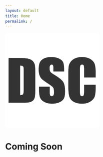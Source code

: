 ```yaml
---
layout: default
title: Home
permalink: /
---
```


<div class="main">
  <div class="logo">
    <img src="/images/dsc-logo.png">
  </div>
  <h1>Coming Soon</h1>
</div>
